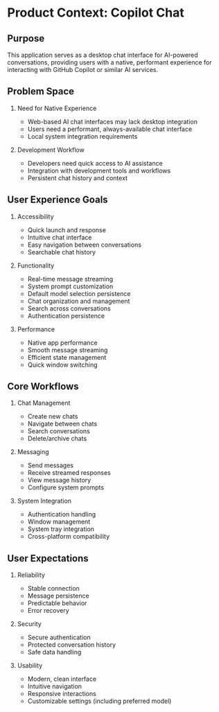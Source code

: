 # Product Context: Copilot Chat

## Purpose
This application serves as a desktop chat interface for AI-powered conversations, providing users with a native, performant experience for interacting with GitHub Copilot or similar AI services.

## Problem Space
1. Need for Native Experience
   - Web-based AI chat interfaces may lack desktop integration
   - Users need a performant, always-available chat interface
   - Local system integration requirements

2. Development Workflow
   - Developers need quick access to AI assistance
   - Integration with development tools and workflows
   - Persistent chat history and context

## User Experience Goals
1. Accessibility
   - Quick launch and response
   - Intuitive chat interface
   - Easy navigation between conversations
   - Searchable chat history

2. Functionality
   - Real-time message streaming
   - System prompt customization
   - Default model selection persistence
   - Chat organization and management
   - Search across conversations
   - Authentication persistence

3. Performance
   - Native app performance
   - Smooth message streaming
   - Efficient state management
   - Quick window switching

## Core Workflows
1. Chat Management
   - Create new chats
   - Navigate between chats
   - Search conversations
   - Delete/archive chats

2. Messaging
   - Send messages
   - Receive streamed responses
   - View message history
   - Configure system prompts

3. System Integration
   - Authentication handling
   - Window management
   - System tray integration
   - Cross-platform compatibility

## User Expectations
1. Reliability
   - Stable connection
   - Message persistence
   - Predictable behavior
   - Error recovery

2. Security
   - Secure authentication
   - Protected conversation history
   - Safe data handling

3. Usability
   - Modern, clean interface
   - Intuitive navigation
   - Responsive interactions
   - Customizable settings (including preferred model)
